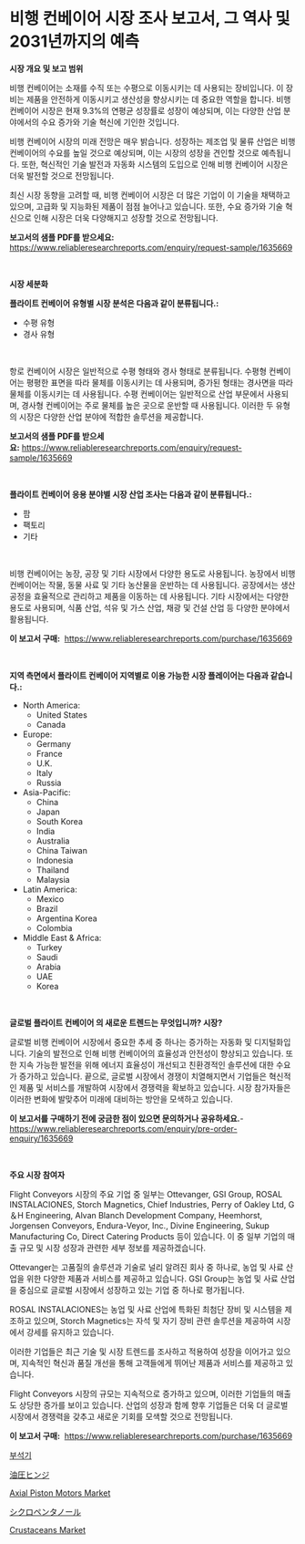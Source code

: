 <p><h1>비행 컨베이어 시장 조사 보고서, 그 역사 및 2031년까지의 예측</h1></p><p><strong>시장 개요 및 보고 범위</strong></p>
<p><p>비행 컨베이어는 소재를 수직 또는 수평으로 이동시키는 데 사용되는 장비입니다. 이 장비는 제품을 안전하게 이동시키고 생산성을 향상시키는 데 중요한 역할을 합니다. 비행 컨베이어 시장은 현재 9.3%의 연평균 성장률로 성장이 예상되며, 이는 다양한 산업 분야에서의 수요 증가와 기술 혁신에 기인한 것입니다.</p><p>비행 컨베이어 시장의 미래 전망은 매우 밝습니다. 성장하는 제조업 및 물류 산업은 비행 컨베이어의 수요를 높일 것으로 예상되며, 이는 시장의 성장을 견인할 것으로 예측됩니다. 또한, 혁신적인 기술 발전과 자동화 시스템의 도입으로 인해 비행 컨베이어 시장은 더욱 발전할 것으로 전망됩니다. </p><p>최신 시장 동향을 고려할 때, 비행 컨베이어 시장은 더 많은 기업이 이 기술을 채택하고 있으며, 고급화 및 지능화된 제품이 점점 늘어나고 있습니다. 또한, 수요 증가와 기술 혁신으로 인해 시장은 더욱 다양해지고 성장할 것으로 전망됩니다.</p></p>
<p><strong>보고서의 샘플 PDF를 받으세요:</strong> <a href="https://www.reliableresearchreports.com/enquiry/request-sample/1635669">https://www.reliableresearchreports.com/enquiry/request-sample/1635669</a></p>
<p>&nbsp;</p>
<p><strong>시장 세분화</strong></p>
<p><strong>플라이트 컨베이어 유형별 시장 분석은 다음과 같이 분류됩니다.:</strong></p>
<p><ul><li>수평 유형</li><li>경사 유형</li></ul></p>
<p>&nbsp;</p>
<p><p>항로 컨베이어 시장은 일반적으로 수평 형태와 경사 형태로 분류됩니다. 수평형 컨베이어는 평평한 표면을 따라 물체를 이동시키는 데 사용되며, 증가된 형태는 경사면을 따라 물체를 이동시키는 데 사용됩니다. 수평 컨베이어는 일반적으로 산업 부문에서 사용되며, 경사형 컨베이어는 주로 물체를 높은 곳으로 운반할 때 사용됩니다. 이러한 두 유형의 시장은 다양한 산업 분야에 적합한 솔루션을 제공합니다.</p></p>
<p><strong>보고서의 샘플 PDF를 받으세요:</strong>&nbsp;<a href="https://www.reliableresearchreports.com/enquiry/request-sample/1635669">https://www.reliableresearchreports.com/enquiry/request-sample/1635669</a></p>
<p>&nbsp;</p>
<p><strong> 플라이트 컨베이어 응용 분야별 시장 산업 조사는 다음과 같이 분류됩니다.:</strong></p>
<p><ul><li>팜</li><li>팩토리</li><li>기타</li></ul></p>
<p>&nbsp;</p>
<p><p>비행 컨베이어는 농장, 공장 및 기타 시장에서 다양한 용도로 사용됩니다. 농장에서 비행 컨베이어는 작물, 동물 사료 및 기타 농산물을 운반하는 데 사용됩니다. 공장에서는 생산 공정을 효율적으로 관리하고 제품을 이동하는 데 사용됩니다. 기타 시장에서는 다양한 용도로 사용되며, 식품 산업, 석유 및 가스 산업, 채광 및 건설 산업 등 다양한 분야에서 활용됩니다.</p></p>
<p><strong>이 보고서 구매:</strong>&nbsp; <a href="https://www.reliableresearchreports.com/purchase/1635669">https://www.reliableresearchreports.com/purchase/1635669</a></p>
<p>&nbsp;</p>
<p><strong>지역 측면에서 플라이트 컨베이어 지역별로 이용 가능한 시장 플레이어는 다음과 같습니다.:</strong></p>
<p><ul>
    <li>
        North America:
        <ul>
            <li>United States</li>
            <li>Canada</li>
        </ul>
    </li>
    <li>
        Europe:
        <ul>
            <li>Germany</li>
            <li>France</li>
            <li>U.K.</li>
            <li>Italy</li>
            <li>Russia</li>
        </ul>
    </li>
    <li>
        Asia-Pacific:
        <ul>
            <li>China</li>
            <li>Japan</li>
            <li>South Korea</li>
            <li>India</li>
            <li>Australia</li>
            <li>China Taiwan</li>
            <li>Indonesia</li>
            <li>Thailand</li>
            <li>Malaysia</li>
        </ul>
    </li>
    <li>
        Latin America:
        <ul>
            <li>Mexico</li>
            <li>Brazil</li>
            <li>Argentina Korea</li>
            <li>Colombia</li>
        </ul>
    </li>
    <li>
        Middle East & Africa:
        <ul>
            <li>Turkey</li>
            <li>Saudi</li>
            <li>Arabia</li>
            <li>UAE</li>
            <li>Korea</li>
        </ul>
    </li>
    </ul></p>
<p>&nbsp;</p>
<p><strong>글로벌 플라이트 컨베이어 의 새로운 트렌드는 무엇입니까? 시장?</strong></p>
<p><p>글로벌 비행 컨베이어 시장에서 중요한 추세 중 하나는 증가하는 자동화 및 디지털화입니다. 기술의 발전으로 인해 비행 컨베이어의 효율성과 안전성이 향상되고 있습니다. 또한 지속 가능한 발전을 위해 에너지 효율성이 개선되고 친환경적인 솔루션에 대한 수요가 증가하고 있습니다. 끝으로, 글로벌 시장에서 경쟁이 치열해지면서 기업들은 혁신적인 제품 및 서비스를 개발하여 시장에서 경쟁력을 확보하고 있습니다. 시장 참가자들은 이러한 변화에 발맞추어 미래에 대비하는 방안을 모색하고 있습니다.</p></p>
<p><strong>이 보고서를 구매하기 전에 궁금한 점이 있으면 문의하거나 공유하세요.</strong>- <a href="https://www.reliableresearchreports.com/enquiry/pre-order-enquiry/1635669">https://www.reliableresearchreports.com/enquiry/pre-order-enquiry/1635669</a></p>
<p>&nbsp;</p>
<p><strong>주요 시장 참여자</strong></p>
<p><p>Flight Conveyors 시장의 주요 기업 중 일부는 Ottevanger, GSI Group, ROSAL INSTALACIONES, Storch Magnetics, Chief Industries, Perry of Oakley Ltd, G＆H Engineering, Alvan Blanch Development Company, Heemhorst, Jorgensen Conveyors, Endura-Veyor, Inc., Divine Engineering, Sukup Manufacturing Co, Direct Catering Products 등이 있습니다. 이 중 일부 기업의 매출 규모 및 시장 성장과 관련한 세부 정보를 제공하겠습니다.</p><p>Ottevanger는 고품질의 솔루션과 기술로 널리 알려진 회사 중 하나로, 농업 및 사료 산업을 위한 다양한 제품과 서비스를 제공하고 있습니다. GSI Group는 농업 및 사료 산업을 중심으로 글로벌 시장에서 성장하고 있는 기업 중 하나로 평가됩니다.</p><p>ROSAL INSTALACIONES는 농업 및 사료 산업에 특화된 최첨단 장비 및 시스템을 제조하고 있으며, Storch Magnetics는 자석 및 자기 장비 관련 솔루션을 제공하여 시장에서 강세를 유지하고 있습니다.</p><p>이러한 기업들은 최근 기술 및 시장 트렌드를 조사하고 적용하여 성장을 이어가고 있으며, 지속적인 혁신과 품질 개선을 통해 고객들에게 뛰어난 제품과 서비스를 제공하고 있습니다.</p><p>Flight Conveyors 시장의 규모는 지속적으로 증가하고 있으며, 이러한 기업들의 매출도 상당한 증가를 보이고 있습니다. 산업의 성장과 함께 향후 기업들은 더욱 더 글로벌 시장에서 경쟁력을 갖추고 새로운 기회를 모색할 것으로 전망됩니다.</p></p>
<p><strong>이 보고서 구매:</strong>&nbsp;&nbsp;<a href="https://www.reliableresearchreports.com/purchase/1635669">https://www.reliableresearchreports.com/purchase/1635669</a></p>
<p><p><a href="https://medium.com/@rudyswaniafgwski56664/%ED%93%A8-%EB%AF%B8%EC%89%AC-%EC%BC%80%EC%9D%B4%ED%8A%B8-%EC%8B%9C%EC%9E%A5-%EC%A0%90%EC%9C%A0%EC%9C%A8-%EB%B3%80%ED%99%94-%EB%B0%8F-%EC%8B%9C%EC%9E%A5-%EC%84%B1%EC%9E%A5-%EB%8F%99%ED%96%A5-2024-2031-e7ba6b29b2b3">부석기</a></p><p><a href="https://github.com/hwbcz413288296/Market-Research-Report-List-1/blob/main/68529847843.md">油圧ヒンジ</a></p><p><a href="https://view.publitas.com/reportprime-1/axial-piston-motors-market-challenges-opportunities-and-growth-drivers-and-major-market-players-forecasted-for-period-from-2024-2031/">Axial Piston Motors Market</a></p><p><a href="https://medium.com/@deontestanton2023/%E3%82%B7%E3%82%AF%E3%83%AD%E3%83%9A%E3%83%B3%E3%82%BF%E3%83%8E%E3%83%BC%E3%83%AB%E5%B8%82%E5%A0%B4-%E5%B8%82%E5%A0%B4cagr-%E5%B8%82%E5%A0%B4%E3%83%88%E3%83%AC%E3%83%B3%E3%83%89-%E6%88%90%E9%95%B7%E6%88%A6%E7%95%A5%E3%81%AB%E9%96%A2%E3%81%99%E3%82%8B%E6%83%85%E5%A0%B1-fc09c9270f42">シクロペンタノール</a></p><p><a href="https://issuu.com/reportprime-2/docs/crustaceans-market-size-2030.pptx">Crustaceans Market</a></p></p>

